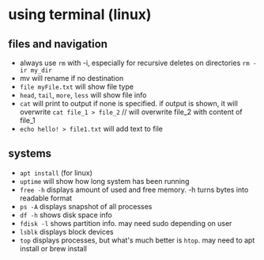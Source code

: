 # using terminal (linux)

## files and navigation

- always use `rm` with -i, especially for recursive deletes on directories `rm -ir my_dir` 
- mv will rename if no destination
- `file myFile.txt` will show file type
- `head`, `tail`, `more`, `less` will show file info
- `cat` will print to output if none is specified. if output is shown, it will overwrite `cat file_1 > file_2` // will overwrite file_2 with content of file_1
- `echo hello! > file1.txt` will add text to file

## systems

- `apt install` (for linux)
- `uptime` will show how long system has been running
- `free -h` displays amount of used and free memory. -h turns bytes into readable format
- `ps -A` displays snapshot of all processes
- `df -h` shows disk space info
- `fdisk -l` shows partition info. may need sudo depending on user
- `lsblk` displays block devices
- `top` displays processes, but what's much better is `htop`. may need to apt install or brew install
